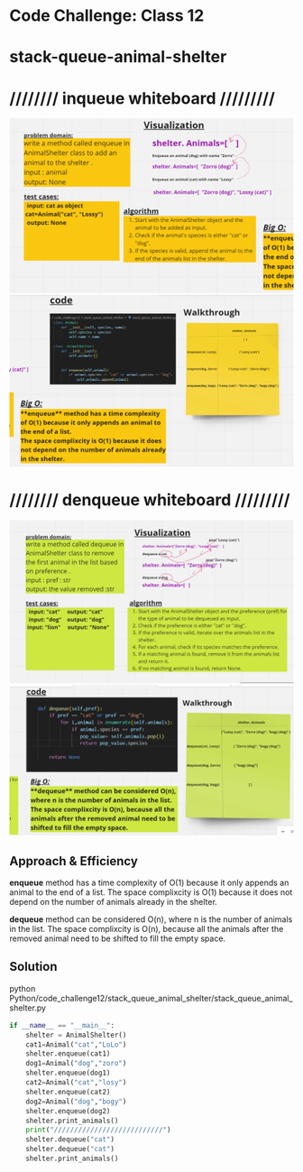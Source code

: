 # Code Challenge: Class 12
# stack-queue-animal-shelter

# //////// inqueue whiteboard /////////
![img11](./img/animals11.png)
![img12](./img/animals12.png)

# //////// denqueue whiteboard /////////
![img2_1](./img/animals21.png)
![img2_1](./img/animals22%20(2).png)

## Approach & Efficiency

**enqueue** method has a time complexity of O(1) because it only appends an animal to the end of a list.
The space complixcity is O(1) because it does not depend on the number of animals already in the shelter.

**dequeue** method can be considered O(n), where n is the number of animals in the list.
The space complixcity is O(n), because all the animals after the removed animal need to be shifted to fill the empty space.

## Solution
python Python/code_challenge12/stack_queue_animal_shelter/stack_queue_animal_shelter.py

```python
if __name__ == "__main__":
    shelter = AnimalShelter()
    cat1=Animal("cat","LoLo")
    shelter.enqueue(cat1)
    dog1=Animal("dog","zoro")
    shelter.enqueue(dog1)
    cat2=Animal("cat","losy")
    shelter.enqueue(cat2)
    dog2=Animal("dog","bogy")
    shelter.enqueue(dog2)
    shelter.print_animals()
    print("///////////////////////////")
    shelter.dequeue("cat")
    shelter.dequeue("cat")
    shelter.print_animals()
```